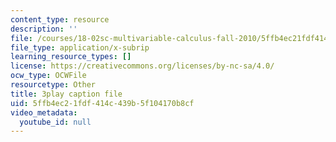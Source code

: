 ```yaml
---
content_type: resource
description: ''
file: /courses/18-02sc-multivariable-calculus-fall-2010/5ffb4ec21fdf414c439b5f104170b8cf_ocdM30Wm_8g.srt
file_type: application/x-subrip
learning_resource_types: []
license: https://creativecommons.org/licenses/by-nc-sa/4.0/
ocw_type: OCWFile
resourcetype: Other
title: 3play caption file
uid: 5ffb4ec2-1fdf-414c-439b-5f104170b8cf
video_metadata:
  youtube_id: null
---
```

